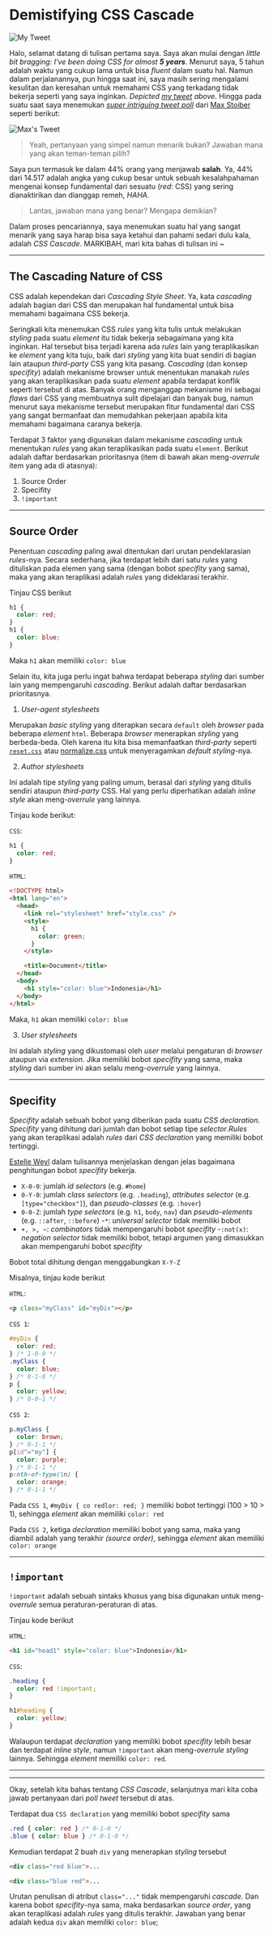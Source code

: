 # Demistifying CSS Cascade

![My Tweet](/tweet_kukuh.png)

Halo, selamat datang di tulisan pertama saya. Saya akan mulai dengan _little bit bragging: I've been doing CSS for almost **5 years**_. Menurut saya, 5 tahun adalah waktu yang cukup lama untuk bisa _fluent_ dalam suatu hal. Namun dalam perjalanannya, pun hingga saat ini, saya masih sering mengalami kesulitan dan keresahan untuk memahami CSS yang terkadang tidak bekerja seperti yang saya inginkan. _Depicted [my tweet](https://twitter.com/suliskh/status/1068036449071587329) above_. Hingga pada suatu saat saya menemukan [_super intriguing tweet poll_](https://twitter.com/mxstbr/status/1038073603311448064) dari [Max Stoiber](https://twitter.com/mxstbr) seperti berikut:

![Max's Tweet](/tweet_max_stoiber.png)

> Yeah, pertanyaan yang simpel namun menarik bukan? Jawaban mana yang akan teman-teman pilih?

Saya pun termasuk ke dalam 44% orang yang menjawab **salah**. Ya, 44% dari 14.517 adalah angka yang cukup besar untuk sebuah kesalahpahaman mengenai konsep fundamental dari sesuatu (_red_: CSS) yang sering dianaktirikan dan dianggap remeh, _HAHA_.

> Lantas, jawaban mana yang benar? Mengapa demikian?

Dalam proses pencariannya, saya menemukan suatu hal yang sangat menarik yang saya harap bisa saya ketahui dan pahami sedari dulu kala, adalah *CSS Cascade*. MARKIBAH, mari kita bahas di tulisan ini ~

---

## The Cascading Nature of CSS

CSS adalah kependekan dari _Cascading Style Sheet_. Ya, kata _cascading_ adalah bagian dari CSS dan merupakan hal fundamental untuk bisa memahami bagaimana CSS bekerja.

Seringkali kita menemukan CSS _rules_ yang kita tulis untuk melakukan _styling_ pada suatu _element_ itu tidak bekerja sebagaimana yang kita inginkan. Hal tersebut bisa terjadi karena ada _rules_ lain yang teraplikasikan ke _element_ yang kita tuju, baik dari _styling_ yang kita buat sendiri di bagian lain ataupun _third-party_ CSS yang kita pasang. _Cascading_ (dan konsep _specifity_) adalah mekanisme browser untuk menentukan manakah _rules_ yang akan teraplikasikan pada suatu _element_ apabila terdapat konflik seperti tersebut di atas. Banyak orang menganggap mekanisme ini sebagai _flaws_ dari CSS yang membuatnya sulit dipelajari dan banyak bug, namun menurut saya mekanisme tersebut merupakan fitur fundamental dari CSS yang sangat bermanfaat dan memudahkan pekerjaan apabila kita memahami bagaimana caranya bekerja.

Terdapat 3 faktor yang digunakan dalam mekanisme _cascading_ untuk menentukan _rules_ yang akan teraplikasikan pada suatu `element`. Berikut adalah daftar berdasarkan prioritasnya (item di bawah akan meng-_overrule_ item yang ada di atasnya):

1. Source Order
2. Specifity
3. `!important`

--- 
## Source Order

Penentuan *cascading* paling awal ditentukan dari urutan pendeklarasian _rules_-nya. Secara sederhana, jika terdapat lebih dari satu _rules_ yang dituliskan pada elemen yang sama (dengan bobot _specifity_ yang sama), maka yang akan teraplikasi adalah _rules_ yang dideklarasi terakhir.

Tinjau CSS berikut

```css
h1 {
  color: red;
}
h1 {
  color: blue;
}
```

Maka `h1` akan memiliki `color: blue`

Selain itu, kita juga perlu ingat bahwa terdapat beberapa _styling_ dari sumber lain yang mempengaruhi _cascading_. Berikut adalah daftar berdasarkan prioritasnya.

1. _User-agent stylesheets_

Merupakan _basic styling_ yang diterapkan secara `default` oleh *browser* pada beberapa *element* `html`. Beberapa *browser* menerapkan _styling_ yang berbeda-beda. Oleh karena itu kita bisa memanfaatkan _third-party_ seperti [`reset.css`](https://meyerweb.com/eric/tools/css/reset/) atau [normalize.css](https://necolas.github.io/normalize.css/) untuk menyeragamkan _default styling_-nya.

2. _Author stylesheets_

Ini adalah tipe _styling_ yang paling umum, berasal dari _styling_ yang ditulis sendiri ataupun _third-party_ CSS. Hal yang perlu diperhatikan adalah _inline style_ akan meng-_overrule_ yang lainnya.

Tinjau kode berikut:

`CSS`:

```css
h1 {
  color: red;
}
```

`HTML`:

```html
<!DOCTYPE html>
<html lang="en">
  <head>
    <link rel="stylesheet" href="style.css" />
    <style>
      h1 {
        color: green;
      }
    </style>

    <title>Document</title>
  </head>
  <body>
    <h1 style="color: blue">Indonesia</h1>
  </body>
</html>
```

Maka, `h1` akan memiliki `color: blue`

3. _User stylesheets_

Ini adalah *styling* yang dikustomasi oleh _user_ melalui pengaturan di _browser_ ataupun via _extension_. Jika memiliki bobot _specifity_ yang sama, maka _styling_ dari sumber ini akan selalu meng-_overrule_ yang lainnya.

---

## Specifity

_Specifity_ adalah sebuah bobot yang diberikan pada suatu _CSS declaration_. _Specifity_ yang dihitung dari jumlah dan bobot setiap tipe _selector_._Rules_ yang akan teraplikasi adalah _rules_ dari _CSS declaration_ yang memiliki bobot tertinggi.

[Estelle Weyl](http://www.standardista.com/css3/css-specificity/) dalam tulisannya menjelaskan dengan jelas bagaimana penghitungan bobot _specifity_ bekerja.

- `X-0-0`: jumlah _id selectors_ (e.g. `#home`)
- `0-Y-0`: jumlah _class selectors_ (e.g. `.heading`), _attributes selector_ (e.g. `[type="checkbox"]`), dan _pseudo-classes_ (e.g. `:hover`)
- `0-0-Z`: jumlah _type selectors_ (e.g. `h1`, `body`, `nav`) dan _pseudo-elements_ (e.g. `::after`, `::before`) -`*`: _universal selector_ tidak memiliki bobot
- `+, >, ~`: _combinators_ tidak mempengaruhi bobot _specifity_ -`:not(x)`: _negation selector_ tidak memiliki bobot, tetapi argumen yang dimasukkan akan mempengaruhi bobot _specifity_

Bobot total dihitung dengan menggabungkan `X-Y-Z`

Misalnya, tinjau kode berikut

`HTML`:

```html
<p class="myClass" id="myDiv"></p>
```

`CSS 1`:

```css
#myDiv {
  color: red;
} /* 1-0-0 */
.myClass {
  color: blue;
} /* 0-1-0 */
p {
  color: yellow;
} /* 0-0-1 */
```

`CSS 2`:

```css
p.myClass {
  color: brown;
} /* 0-1-1 */
p[id^="my"] {
  color: purple;
} /* 0-1-1 */
p:nth-of-type(1n) {
  color: orange;
} /* 0-1-1 */
```

Pada `CSS 1`, `#myDiv { co redlor: red; }` memiliki bobot tertinggi (100 > 10 > 1), sehingga _element_ akan memiliki `color: red`

Pada `CSS 2`, ketiga _declaration_ memiliki bobot yang sama, maka yang diambil adalah yang terakhir _(source order)_, sehingga _element_ akan memiliki `color: orange`

---

## `!important`

`!important` adalah sebuah sintaks khusus yang bisa digunakan untuk meng-_overrule_ semua peraturan-peraturan di atas.

Tinjau kode berikut

`HTML`:

```html
<h1 id="head1" style="color: blue">Indonesia</h1>
```

`CSS`:
```css
.heading {
  color: red !important;
}

h1#heading {
  color: yellow;
}
```

Walaupun terdapat *declaration* yang memiliki bobot *specifity* lebih besar dan terdapat *inline style*, namun `!important` akan meng-*overrule* *styling* lainnya. Sehingga *element* memiliki `color: red`.

---
---

Okay, setelah kita bahas tentang *CSS Cascade*, selanjutnya mari kita coba jawab pertanyaan dari *poll tweet* tersebut di atas.

Terdapat dua `CSS declaration` yang memiliki bobot *specifity* sama 
```css
.red { color: red } /* 0-1-0 */
.blue { color: blue } /* 0-1-0 */
```

Kemudian terdapat 2 buah `div` yang menerapkan *styling* tersebut
```html
<div class="red blue">...

<div class="blue red">...
```

Urutan penulisan di atribut `class="..."` tidak mempengaruhi *cascade*. Dan karena bobot *specifity*-nya sama, maka berdasarkan *source order*, yang akan teraplikasi adalah *rules* yang ditulis terakhir. Jawaban yang benar adalah kedua `div` akan memiliki `color: blue`;


